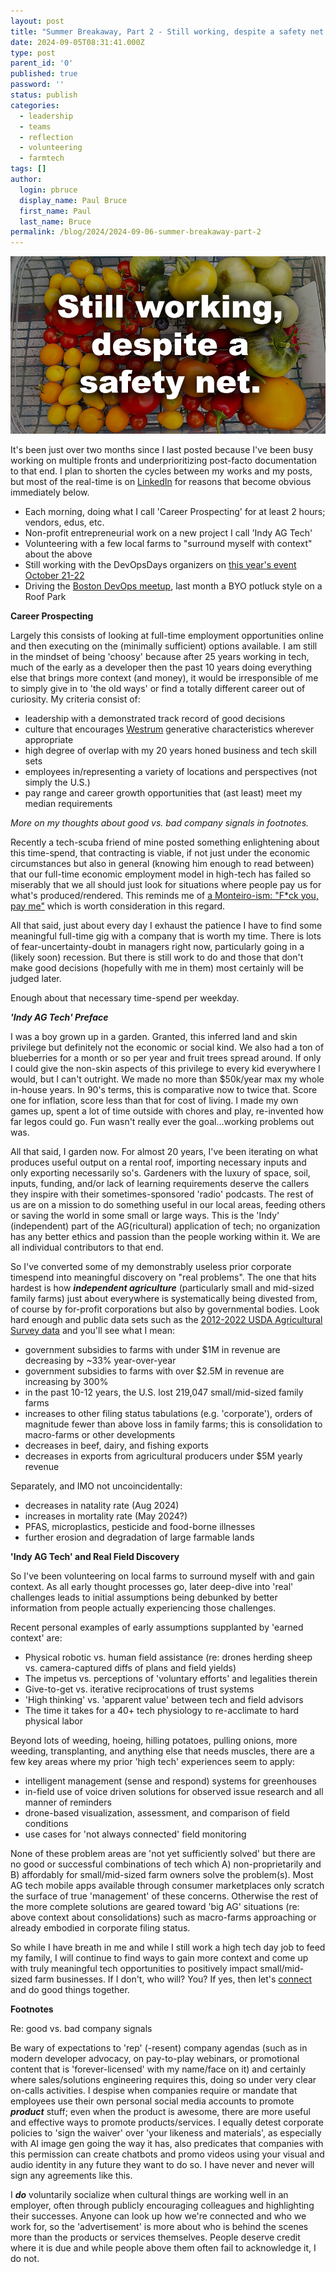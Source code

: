 ```yaml
---
layout: post
title: "Summer Breakaway, Part 2 - Still working, despite a safety net."
date: 2024-09-05T08:31:41.000Z
type: post
parent_id: '0'
published: true
password: ''
status: publish
categories:
  - leadership
  - teams
  - reflection
  - volunteering
  - farmtech
tags: []
author:
  login: pbruce
  display_name: Paul Bruce
  first_name: Paul
  last_name: Bruce
permalink: /blog/2024/2024-09-06-summer-breakaway-part-2
---
```


![Still working, despite a safety net.](/assets/images/2024/2024-09-06-summer-breakaway-part-2.jpg)

It's been just over two months since I last posted because I've been busy working on multiple fronts and underprioritizing post-facto documentation to that end. I plan to shorten the cycles between my works and my posts, but most of the real-time is on [LinkedIn](https://www.linkedin.com/in/paulsbruce/) for reasons that become obvious immediately below.

* Each morning, doing what I call 'Career Prospecting' for at least 2 hours; vendors, edus, etc.
* Non-profit entrepreneurial work on a new project I call 'Indy AG Tech'
* Volunteering with a few local farms to "surround myself with context" about the above
* Still working with the DevOpsDays organizers on [this year's event October 21-22](https://devopsdays.org/events/2024-boston/welcome/)
* Driving the [Boston DevOps meetup](https://www.meetup.com/boston-devops/), last month a BYO potluck style on a Roof Park

**Career Prospecting**

Largely this consists of looking at full-time employment opportunities online and then executing on the (minimally sufficient) options available. I am still in the mindset of being 'choosy' because after 25 years working in tech, much of the early as a developer then the past 10 years doing everything else that brings more context (and money), it would be irresponsible of me to simply give in to 'the old ways' or find a totally different career out of curiosity. My criteria consist of:

* leadership with a demonstrated track record of good decisions
* culture that encourages [Westrum](https://www.ncbi.nlm.nih.gov/pmc/articles/PMC1765804/pdf/v013p0ii22.pdf) generative characteristics wherever appropriate
* high degree of overlap with my 20 years honed business and tech skill sets
* employees in/representing a variety of locations and perspectives (not simply the U.S.)
* pay range and career growth opportunities that (ast least) meet my median requirements

*More on my thoughts about good vs. bad company signals in footnotes.*

Recently a tech-scuba friend of mine posted something enlightening about this time-spend, that contracting is viable, if not just under the economic circumstances but also in general (knowing him enough to read between) that our full-time economic employment model in high-tech has failed so miserably that we all should just look for situations where people pay us for what's produced/rendered. This reminds me of [a Monteiro-ism: "F*ck you, pay me"](https://www.youtube.com/watch?v=jVkLVRt6c1U) which is worth consideration in this regard.

All that said, just about every day I exhaust the patience I have to find some meaningful full-time gig with a company that is worth my time. There is lots of fear-uncertainty-doubt in managers right now, particularly going in a (likely soon) recession. But there is still work to do and those that don't make good decisions (hopefully with me in them) most certainly will be judged later.

Enough about that necessary time-spend per weekday.

***'Indy AG Tech' Preface***

I was a boy grown up in a garden. Granted, this inferred land and skin privilege but definitely not the economic or social kind. We also had a ton of blueberries for a month or so per year and fruit trees spread around. If only I could give the non-skin aspects of this privilege to every kid everywhere I would, but I can't outright. We made no more than $50k/year max my whole in-house years. In 90's terms, this is comparative now to twice that. Score one for inflation, score less than that for cost of living. I made my own games up, spent a lot of time outside with chores and play, re-invented how far legos could go. Fun wasn't really ever the goal...working problems out was.

All that said, I garden now. For almost 20 years, I've been iterating on what produces useful output on a rental roof, importing necessary inputs and only exporting necessarily so's. Gardeners with the luxury of space, soil, inputs, funding, and/or lack of learning requirements deserve the callers they inspire with their sometimes-sponsored 'radio' podcasts. The rest of us are on a mission to do something useful in our local areas, feeding others or saving the world in some small or large ways. This is the 'Indy' (independent) part of the AG(ricultural) application of tech; no organization has any better ethics and passion than the people working within it. We are all individual contributors to that end.

So I've converted some of my demonstrably useless prior corporate timespend into meaningful discovery on "real problems". The one that hits hardest is how ***independent agriculture*** (particularly small and mid-sized family farms) just about everywhere is systematically being divested from, of course by for-profit corporations but also by governmental bodies. Look hard enough and public data sets such as the [2012-2022 USDA Agricultural Survey data](https://www.nass.usda.gov/AgCensus/index.php) and you'll see what I mean:

* government subsidies to farms with under $1M in revenue are decreasing by ~33% year-over-year
* government subsidies to farms with over $2.5M in revenue are increasing by 300%
* in the past 10-12 years, the U.S. lost 219,047 small/mid-sized family farms
* increases to other filing status tabulations (e.g. 'corporate'), orders of magnitude fewer than above loss in family farms; this is consolidation to macro-farms or other developments
* decreases in beef, dairy, and fishing exports
* decreases in exports from agricultural producers under $5M yearly revenue

Separately, and IMO not uncoincidentally:

* decreases in natality rate (Aug 2024)
* increases in mortality rate (May 2024?)
* PFAS, microplastics, pesticide and food-borne illnesses
* further erosion and degradation of large farmable lands

**'Indy AG Tech' and Real Field Discovery**

So I've been volunteering on local farms to surround myself with and gain context. As all early thought processes go, later deep-dive into 'real' challenges leads to initial assumptions being debunked by better information from people actually experiencing those challenges.

Recent personal examples of early assumptions supplanted by 'earned context' are:

* Physical robotic vs. human field assistance (re: drones herding sheep vs. camera-captured diffs of plans and field yields)
* The impetus vs. perceptions of 'voluntary efforts' and legalities therein
* Give-to-get vs. iterative reciprocations of trust systems
* 'High thinking' vs. 'apparent value' between tech and field advisors
* The time it takes for a 40+ tech physiology to re-acclimate to hard physical labor

Beyond lots of weeding, hoeing, hilling potatoes, pulling onions, more weeding, transplanting, and anything else that needs muscles, there are a few key areas where my prior 'high tech' experiences seem to apply:

* intelligent management (sense and respond) systems for greenhouses
* in-field use of voice driven solutions for observed issue research and all manner of reminders
* drone-based visualization, assessment, and comparison of field conditions
* use cases for 'not always connected' field monitoring

None of these problem areas are 'not yet sufficiently solved' but there are no good or successful combinations of tech which A) non-proprietarily and B) affordably for small/mid-sized farm owners solve the problem(s). Most AG tech mobile apps available through consumer marketplaces only scratch the surface of true 'management' of these concerns. Otherwise the rest of the more complete solutions are geared toward 'big AG' situations (re: above context about consolidations) such as macro-farms approaching or already embodied in corporate filing status.

So while I have breath in me and while I still work a high tech day job to feed my family, I will continue to find ways to gain more context and come up with truly meaningful tech opportunities to positively impact small/mid-sized farm businesses. If I don't, who will? You? If yes, then let's [connect](/contact/) and do good things together.


**Footnotes**

Re: good vs. bad company signals

Be wary of expectations to 'rep' (-resent) company agendas (such as in modern developer advocacy, on pay-to-play webinars, or promotional content that is 'forever-licensed' with my name/face on it) and certainly where sales/solutions engineering requires this, doing so under very clear on-calls activities. I despise when companies require or mandate that employees use their own personal social media accounts to promote ***product*** stuff; even when the product is awesome, there are more useful and effective ways to promote products/services. I equally detest corporate policies to 'sign the waiver' over 'your likeness and materials', as especially with AI image gen going the way it has, also predicates that companies with this permission can create chatbots and promo videos using your visual and audio identity in any future they want to do so. I have never and never will sign any agreements like this.

 I ***do*** voluntarily socialize when cultural things are working well in an employer, often through publicly encouraging colleagues and highlighting their successes. Anyone can look up how we're connected and who we work for, so the 'advertisement' is more about who is behind the scenes more than the products or services themselves. People deserve credit where it is due and while people above them often fail to acknowledge it, I do not.